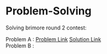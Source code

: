 # Problem-Solving

Solving brimore round 2 contest:

Problem A : <a href = "https://codeforces.com/gym/349178/problem/A">Problem Link</a> <a href = "https://github.com/AmrMomtaz/Problem-Solving/blob/main/PYTHON/Brinmore2021/ProblemA.py">Solution Link </a> <br>
Problem B : 
